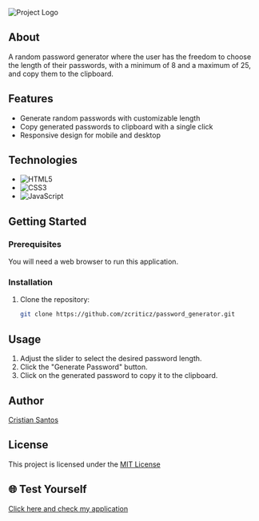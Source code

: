 ![Project Logo](https://i.imgur.com/FWEcJlK.png)

## About

A random password generator where the user has the freedom to choose the length of their passwords, with a minimum of 8 and a maximum of 25, and copy them to the clipboard.

## Features

- Generate random passwords with customizable length
- Copy generated passwords to clipboard with a single click
- Responsive design for mobile and desktop

## Technologies

- ![HTML5](https://img.shields.io/badge/HTML5-E34F26?style=for-the-badge&logo=html5&logoColor=white)
- ![CSS3](https://img.shields.io/badge/CSS3-1572B6?style=for-the-badge&logo=css3&logoColor=white)
- ![JavaScript](https://img.shields.io/badge/JavaScript-F7DF1E?style=for-the-badge&logo=javascript&logoColor=black)

## Getting Started

### Prerequisites

You will need a web browser to run this application.

### Installation

1. Clone the repository:
   ```sh
   git clone https://github.com/zcriticz/password_generator.git
   ```

## Usage

1. Adjust the slider to select the desired password length.
2. Click the "Generate Password" button.
3. Click on the generated password to copy it to the clipboard.

## Author

[Cristian Santos](https://github.com/zcriticz)

## License

This project is licensed under the [MIT License](https://opensource.org/license/mit)

## 🌐 Test Yourself

[Click here and check my application](https://passwrdgenerator.vercel.app)
